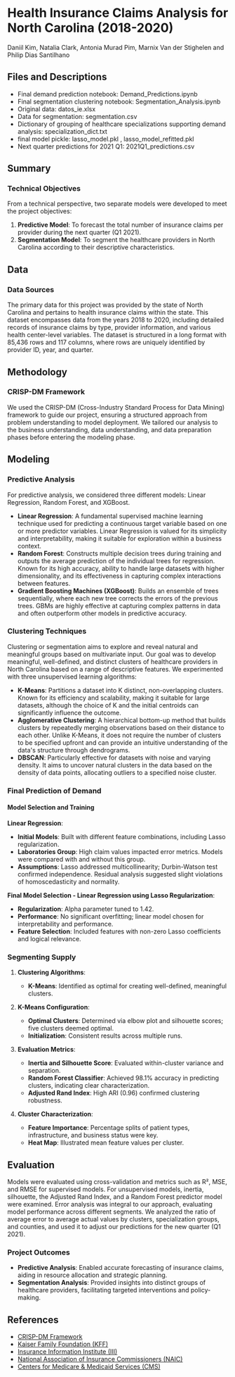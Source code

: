 # Health Insurance Claims Analysis for North Carolina (2018-2020)
Daniil Kim, Natalia Clark, Antonia Murad Pim, Marnix Van der Stighelen and Philip Dias Santilhano

## Files and Descriptions 
- Final demand prediction notebook: Demand_Predictions.ipynb
- Final segmentation clustering notebook: Segmentation_Analysis.ipynb
- Original data: datos_ie.xlsx
- Data for segmentation: segmentation.csv
- Dictionary of grouping of healthcare specializations supporting demand analysis: specialization_dict.txt
- final model pickle: lasso_model.pkl , lasso_model_refitted.pkl
- Next quarter predictions for 2021 Q1: 2021Q1_predictions.csv

## Summary

### Technical Objectives
From a technical perspective, two separate models were developed to meet the project objectives:
1. **Predictive Model**: To forecast the total number of insurance claims per provider during the next quarter (Q1 2021).
2. **Segmentation Model**: To segment the healthcare providers in North Carolina according to their descriptive characteristics.

## Data

### Data Sources
The primary data for this project was provided by the state of North Carolina and pertains to health insurance claims within the state. This dataset encompasses data from the years 2018 to 2020, including detailed records of insurance claims by type, provider information, and various health center-level variables. The dataset is structured in a long format with 85,436 rows and 117 columns, where rows are uniquely identified by provider ID, year, and quarter.

## Methodology

### CRISP-DM Framework
We used the CRISP-DM (Cross-Industry Standard Process for Data Mining) framework to guide our project, ensuring a structured approach from problem understanding to model deployment. We tailored our analysis to the business understanding, data understanding, and data preparation phases before entering the modeling phase.

## Modeling

### Predictive Analysis
For predictive analysis, we considered three different models: Linear Regression, Random Forest, and XGBoost.

- **Linear Regression**: A fundamental supervised machine learning technique used for predicting a continuous target variable based on one or more predictor variables. Linear Regression is valued for its simplicity and interpretability, making it suitable for exploration within a business context.
- **Random Forest**: Constructs multiple decision trees during training and outputs the average prediction of the individual trees for regression. Known for its high accuracy, ability to handle large datasets with higher dimensionality, and its effectiveness in capturing complex interactions between features.
- **Gradient Boosting Machines (XGBoost)**: Builds an ensemble of trees sequentially, where each new tree corrects the errors of the previous trees. GBMs are highly effective at capturing complex patterns in data and often outperform other models in predictive accuracy.

### Clustering Techniques
Clustering or segmentation aims to explore and reveal natural and meaningful groups based on multivariate input. Our goal was to develop meaningful, well-defined, and distinct clusters of healthcare providers in North Carolina based on a range of descriptive features. We experimented with three unsupervised learning algorithms:

- **K-Means**: Partitions a dataset into K distinct, non-overlapping clusters. Known for its efficiency and scalability, making it suitable for large datasets, although the choice of K and the initial centroids can significantly influence the outcome.
- **Agglomerative Clustering**: A hierarchical bottom-up method that builds clusters by repeatedly merging observations based on their distance to each other. Unlike K-Means, it does not require the number of clusters to be specified upfront and can provide an intuitive understanding of the data's structure through dendrograms.
- **DBSCAN**: Particularly effective for datasets with noise and varying density. It aims to uncover natural clusters in the data based on the density of data points, allocating outliers to a specified noise cluster.

### Final Prediction of Demand

#### Model Selection and Training

**Linear Regression**:
   - **Initial Models**: Built with different feature combinations, including Lasso regularization.
   - **Laboratories Group**: High claim values impacted error metrics. Models were compared with and without this group.
   - **Assumptions**: Lasso addressed multicollinearity; Durbin-Watson test confirmed independence. Residual analysis suggested slight violations of homoscedasticity and normality.

**Final Model Selection - Linear Regression using Lasso Regularization**:
   - **Regularization**: Alpha parameter tuned to 1.42.
   - **Performance**: No significant overfitting; linear model chosen for interpretability and performance.
   - **Feature Selection**: Included features with non-zero Lasso coefficients and logical relevance.

### Segmenting Supply

1. **Clustering Algorithms**:
   - **K-Means**: Identified as optimal for creating well-defined, meaningful clusters.

2. **K-Means Configuration**:
   - **Optimal Clusters**: Determined via elbow plot and silhouette scores; five clusters deemed optimal.
   - **Initialization**: Consistent results across multiple runs.

3. **Evaluation Metrics**:
   - **Inertia and Silhouette Score**: Evaluated within-cluster variance and separation.
   - **Random Forest Classifier**: Achieved 98.1% accuracy in predicting clusters, indicating clear characterization.
   - **Adjusted Rand Index**: High ARI (0.96) confirmed clustering robustness.

4. **Cluster Characterization**:
   - **Feature Importance**: Percentage splits of patient types, infrastructure, and business status were key.
   - **Heat Map**: Illustrated mean feature values per cluster.

## Evaluation

Models were evaluated using cross-validation and metrics such as R², MSE, and RMSE for supervised models. For unsupervised models, inertia, silhouette, the Adjusted Rand Index, and a Random Forest predictor model were examined. Error analysis was integral to our approach, evaluating model performance across different segments. We analyzed the ratio of average error to average actual values by clusters, specialization groups, and counties, and used it to adjust our predictions for the new quarter (Q1 2021).

### Project Outcomes
- **Predictive Analysis**: Enabled accurate forecasting of insurance claims, aiding in resource allocation and strategic planning.
- **Segmentation Analysis**: Provided insights into distinct groups of healthcare providers, facilitating targeted interventions and policy-making.

## References
- [CRISP-DM Framework](https://www.the-modeling-agency.com/crisp-dm.pdf)
- [Kaiser Family Foundation (KFF)](https://www.kff.org)
- [Insurance Information Institute (III)](https://www.iii.org)
- [National Association of Insurance Commissioners (NAIC)](https://www.naic.org)
- [Centers for Medicare & Medicaid Services (CMS)](https://www.cms.gov)


